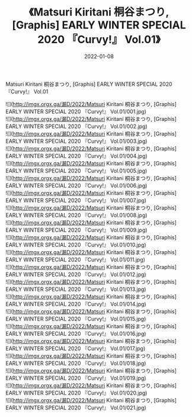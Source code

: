 ﻿---
layout: post
title:  《Matsuri Kiritani 桐谷まつり, [Graphis] EARLY WINTER SPECIAL 2020 『Curvy!』 Vol.01》
date:   2022-01-08
img: http://imgx.orgx.ga/漏D/2022/Matsuri Kiritani 桐谷まつり, [Graphis] EARLY WINTER SPECIAL 2020 『Curvy!』 Vol.01/000.jpg
categories: [美女, 清纯, 唯美]
---

Matsuri Kiritani 桐谷まつり, [Graphis] EARLY WINTER SPECIAL 2020 『Curvy!』 Vol.01

  ![](http://imgx.orgx.ga/漏D/2022/Matsuri Kiritani 桐谷まつり, [Graphis] EARLY WINTER SPECIAL 2020 『Curvy!』 Vol.01/001.jpg) <br> ![](http://imgx.orgx.ga/漏D/2022/Matsuri Kiritani 桐谷まつり, [Graphis] EARLY WINTER SPECIAL 2020 『Curvy!』 Vol.01/002.jpg) <br> ![](http://imgx.orgx.ga/漏D/2022/Matsuri Kiritani 桐谷まつり, [Graphis] EARLY WINTER SPECIAL 2020 『Curvy!』 Vol.01/003.jpg) <br> ![](http://imgx.orgx.ga/漏D/2022/Matsuri Kiritani 桐谷まつり, [Graphis] EARLY WINTER SPECIAL 2020 『Curvy!』 Vol.01/004.jpg) <br> ![](http://imgx.orgx.ga/漏D/2022/Matsuri Kiritani 桐谷まつり, [Graphis] EARLY WINTER SPECIAL 2020 『Curvy!』 Vol.01/005.jpg) <br> ![](http://imgx.orgx.ga/漏D/2022/Matsuri Kiritani 桐谷まつり, [Graphis] EARLY WINTER SPECIAL 2020 『Curvy!』 Vol.01/006.jpg) <br> ![](http://imgx.orgx.ga/漏D/2022/Matsuri Kiritani 桐谷まつり, [Graphis] EARLY WINTER SPECIAL 2020 『Curvy!』 Vol.01/007.jpg) <br> ![](http://imgx.orgx.ga/漏D/2022/Matsuri Kiritani 桐谷まつり, [Graphis] EARLY WINTER SPECIAL 2020 『Curvy!』 Vol.01/008.jpg) <br> ![](http://imgx.orgx.ga/漏D/2022/Matsuri Kiritani 桐谷まつり, [Graphis] EARLY WINTER SPECIAL 2020 『Curvy!』 Vol.01/009.jpg) <br> ![](http://imgx.orgx.ga/漏D/2022/Matsuri Kiritani 桐谷まつり, [Graphis] EARLY WINTER SPECIAL 2020 『Curvy!』 Vol.01/010.jpg) <br> ![](http://imgx.orgx.ga/漏D/2022/Matsuri Kiritani 桐谷まつり, [Graphis] EARLY WINTER SPECIAL 2020 『Curvy!』 Vol.01/011.jpg) <br> ![](http://imgx.orgx.ga/漏D/2022/Matsuri Kiritani 桐谷まつり, [Graphis] EARLY WINTER SPECIAL 2020 『Curvy!』 Vol.01/012.jpg) <br> ![](http://imgx.orgx.ga/漏D/2022/Matsuri Kiritani 桐谷まつり, [Graphis] EARLY WINTER SPECIAL 2020 『Curvy!』 Vol.01/013.jpg) <br> ![](http://imgx.orgx.ga/漏D/2022/Matsuri Kiritani 桐谷まつり, [Graphis] EARLY WINTER SPECIAL 2020 『Curvy!』 Vol.01/014.jpg) <br> ![](http://imgx.orgx.ga/漏D/2022/Matsuri Kiritani 桐谷まつり, [Graphis] EARLY WINTER SPECIAL 2020 『Curvy!』 Vol.01/015.jpg) <br> ![](http://imgx.orgx.ga/漏D/2022/Matsuri Kiritani 桐谷まつり, [Graphis] EARLY WINTER SPECIAL 2020 『Curvy!』 Vol.01/016.jpg) <br> ![](http://imgx.orgx.ga/漏D/2022/Matsuri Kiritani 桐谷まつり, [Graphis] EARLY WINTER SPECIAL 2020 『Curvy!』 Vol.01/017.jpg) <br> ![](http://imgx.orgx.ga/漏D/2022/Matsuri Kiritani 桐谷まつり, [Graphis] EARLY WINTER SPECIAL 2020 『Curvy!』 Vol.01/018.jpg) <br> ![](http://imgx.orgx.ga/漏D/2022/Matsuri Kiritani 桐谷まつり, [Graphis] EARLY WINTER SPECIAL 2020 『Curvy!』 Vol.01/019.jpg) <br> ![](http://imgx.orgx.ga/漏D/2022/Matsuri Kiritani 桐谷まつり, [Graphis] EARLY WINTER SPECIAL 2020 『Curvy!』 Vol.01/020.jpg) <br> ![](http://imgx.orgx.ga/漏D/2022/Matsuri Kiritani 桐谷まつり, [Graphis] EARLY WINTER SPECIAL 2020 『Curvy!』 Vol.01/021.jpg) <br>